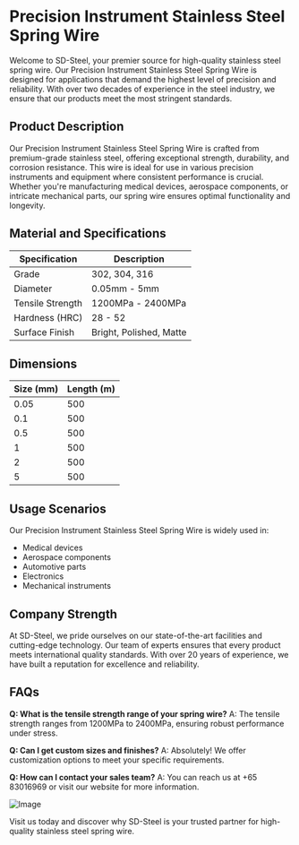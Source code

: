 # Precision Instrument Stainless Steel Spring Wire

Welcome to SD-Steel, your premier source for high-quality stainless steel spring wire. Our Precision Instrument Stainless Steel Spring Wire is designed for applications that demand the highest level of precision and reliability. With over two decades of experience in the steel industry, we ensure that our products meet the most stringent standards.

## Product Description

Our Precision Instrument Stainless Steel Spring Wire is crafted from premium-grade stainless steel, offering exceptional strength, durability, and corrosion resistance. This wire is ideal for use in various precision instruments and equipment where consistent performance is crucial. Whether you're manufacturing medical devices, aerospace components, or intricate mechanical parts, our spring wire ensures optimal functionality and longevity.

## Material and Specifications

| Specification | Description |
|---------------|-------------|
| Grade         | 302, 304, 316 |
| Diameter      | 0.05mm - 5mm |
| Tensile Strength | 1200MPa - 2400MPa |
| Hardness (HRC) | 28 - 52 |
| Surface Finish | Bright, Polished, Matte |

## Dimensions

| Size (mm) | Length (m) |
|-----------|------------|
| 0.05      | 500        |
| 0.1       | 500        |
| 0.5       | 500        |
| 1         | 500        |
| 2         | 500        |
| 5         | 500        |

## Usage Scenarios

Our Precision Instrument Stainless Steel Spring Wire is widely used in:
- Medical devices
- Aerospace components
- Automotive parts
- Electronics
- Mechanical instruments

## Company Strength

At SD-Steel, we pride ourselves on our state-of-the-art facilities and cutting-edge technology. Our team of experts ensures that every product meets international quality standards. With over 20 years of experience, we have built a reputation for excellence and reliability.

## FAQs

**Q: What is the tensile strength range of your spring wire?**
A: The tensile strength ranges from 1200MPa to 2400MPa, ensuring robust performance under stress.

**Q: Can I get custom sizes and finishes?**
A: Absolutely! We offer customization options to meet your specific requirements.

**Q: How can I contact your sales team?**
A: You can reach us at +65 83016969 or visit our website for more information.

![Image](https://github.com/user-attachments/assets/2567258e-e124-4816-932d-1809bd27ef0b)

Visit us today and discover why SD-Steel is your trusted partner for high-quality stainless steel spring wire.